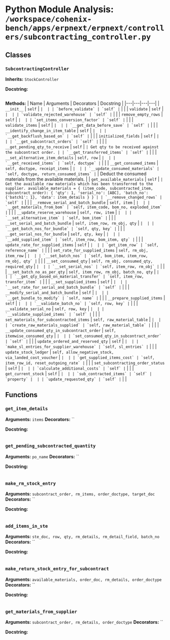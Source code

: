 # Python Module Analysis: `/workspace/cohenix-bench/apps/erpnext/erpnext/controllers/subcontracting_controller.py`

## Classes

### `SubcontractingController`
**Inherits:** `StockController`


**Docstring:**
```

```

**Methods:**
| Name | Arguments | Decorators | Docstring |
|---|---|---|---|
| `__init__` | `self` | `` |  |
| `before_validate` | `self` | `` |  |
| `validate` | `self` | `` |  |
| `validate_rejected_warehouse` | `self` | `` |  |
| `remove_empty_rows` | `self` | `` |  |
| `set_items_conversion_factor` | `self` | `` |  |
| `validate_items` | `self` | `` |  |
| `__get_data_before_save` | `self` | `` |  |
| `__identify_change_in_item_table` | `self` | `` |  |
| `__get_backflush_based_on` | `self` | `` |  |
| `initialized_fields` | `self` | `` |  |
| `__get_subcontract_orders` | `self` | `` |  |
| `__get_pending_qty_to_receive` | `self` | `` | Get qty to be received against the subcontract order. |
| `__get_transferred_items` | `self` | `` |  |
| `__set_alternative_item_details` | `self, row` | `` |  |
| `__get_received_items` | `self, doctype` | `` |  |
| `__get_consumed_items` | `self, doctype, receipt_items` | `` |  |
| `__update_consumed_materials` | `self, doctype, return_consumed_items` | `` | Deduct the consumed materials from the available materials. |
| `get_available_materials` | `self` | `` | Get the available raw materials which has been transferred to the supplier.
available_materials = {
        (item_code, subcontracted_item, subcontract_order): {
                'qty': 1, 'serial_no': [ABC], 'batch_no': {'batch1': 1}, 'data': item_details
        }
} |
| `__remove_changed_rows` | `self` | `` |  |
| `__remove_serial_and_batch_bundle` | `self, item` | `` |  |
| `__get_materials_from_bom` | `self, item_code, bom_no, exploded_item` | `` |  |
| `__update_reserve_warehouse` | `self, row, item` | `` |  |
| `__set_alternative_item` | `self, bom_item` | `` |  |
| `__set_serial_and_batch_bundle` | `self, item_row, rm_obj, qty` | `` |  |
| `__get_batch_nos_for_bundle` | `self, qty, key` | `` |  |
| `__get_serial_nos_for_bundle` | `self, qty, key` | `` |  |
| `__add_supplied_item` | `self, item_row, bom_item, qty` | `` |  |
| `update_rate_for_supplied_items` | `self` | `` |  |
| `get_item_row` | `self, reference_name` | `` |  |
| `set_rate_for_supplied_items` | `self, rm_obj, item_row` | `` |  |
| `__set_batch_nos` | `self, bom_item, item_row, rm_obj, qty` | `` |  |
| `__set_consumed_qty` | `self, rm_obj, consumed_qty, required_qty` | `` |  |
| `__set_serial_nos` | `self, item_row, rm_obj` | `` |  |
| `__set_batch_no_as_per_qty` | `self, item_row, rm_obj, batch_no, qty` | `` |  |
| `__get_qty_based_on_material_transfer` | `self, item_row, transfer_item` | `` |  |
| `__set_supplied_items` | `self` | `` |  |
| `__set_rate_for_serial_and_batch_bundle` | `self` | `` |  |
| `__modify_serial_and_batch_bundle` | `self` | `` |  |
| `__get_bundle_to_modify` | `self, name` | `` |  |
| `__prepare_supplied_items` | `self` | `` |  |
| `__validate_batch_no` | `self, row, key` | `` |  |
| `__validate_serial_no` | `self, row, key` | `` |  |
| `__validate_supplied_items` | `self` | `` |  |
| `set_materials_for_subcontracted_items` | `self, raw_material_table` | `` |  |
| `create_raw_materials_supplied` | `self, raw_material_table` | `` |  |
| `__update_consumed_qty_in_subcontract_order` | `self, itemwise_consumed_qty` | `` |  |
| `set_consumed_qty_in_subcontract_order` | `self` | `` |  |
| `update_ordered_and_reserved_qty` | `self` | `` |  |
| `make_sl_entries_for_supplier_warehouse` | `self, sl_entries` | `` |  |
| `update_stock_ledger` | `self, allow_negative_stock, via_landed_cost_voucher` | `` |  |
| `get_supplied_items_cost` | `self, item_row_id, reset_outgoing_rate` | `` |  |
| `set_subcontracting_order_status` | `self` | `` |  |
| `calculate_additional_costs` | `self` | `` |  |
| `get_current_stock` | `self` | `` |  |
| `sub_contracted_items` | `self` | `property` |  |
| `update_requested_qty` | `self` | `` |  |





## Functions

### `get_item_details`
**Arguments:** `items`
**Decorators:** ``

**Docstring:**
```

```
### `get_pending_subcontracted_quantity`
**Arguments:** `po_name`
**Decorators:** ``

**Docstring:**
```

```
### `make_rm_stock_entry`
**Arguments:** `subcontract_order, rm_items, order_doctype, target_doc`
**Decorators:** ``

**Docstring:**
```

```
### `add_items_in_ste`
**Arguments:** `ste_doc, row, qty, rm_details, rm_detail_field, batch_no`
**Decorators:** ``

**Docstring:**
```

```
### `make_return_stock_entry_for_subcontract`
**Arguments:** `available_materials, order_doc, rm_details, order_doctype`
**Decorators:** ``

**Docstring:**
```

```
### `get_materials_from_supplier`
**Arguments:** `subcontract_order, rm_details, order_doctype`
**Decorators:** ``

**Docstring:**
```

```

